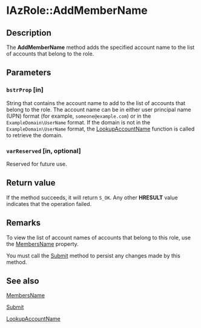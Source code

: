 # IAzRole::AddMemberName

## Description

The **AddMemberName** method adds the specified account name to the list of accounts that belong to the role.

## Parameters

### `bstrProp` [in]

String that contains the account name to add to the list of accounts that belong to the role. The account name can be in either user principal name (UPN) format (for example, `someone@example.com`) or in the `ExampleDomain\UserName` format. If the domain is not in the `ExampleDomain\UserName` format, the [LookupAccountName](https://learn.microsoft.com/windows/win32/api/winbase/nf-winbase-lookupaccountnamea) function is called to retrieve the domain.

### `varReserved` [in, optional]

Reserved for future use.

## Return value

If the method succeeds, it will return `S_OK`. Any other **HRESULT** value indicates that the operation failed.

## Remarks

To view the list of account names of accounts that belong to this role, use the [MembersName](https://learn.microsoft.com/windows/win32/api/azroles/nf-azroles-iazrole-get_membersname) property.

You must call the [Submit](https://learn.microsoft.com/windows/win32/api/azroles/nf-azroles-iazrole-submit) method to persist any changes made by this method.

## See also

[MembersName](https://learn.microsoft.com/windows/win32/api/azroles/nf-azroles-iazrole-get_membersname)

[Submit](https://learn.microsoft.com/windows/win32/api/azroles/nf-azroles-iazrole-submit)

[LookupAccountName](https://learn.microsoft.com/windows/win32/api/winbase/nf-winbase-lookupaccountnamea)